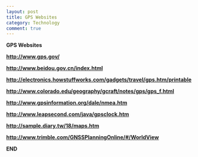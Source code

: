 ```yaml
---
layout: post
title: GPS Websites
category: Technology
comment: true
---
```


**GPS Websites**

**http://www.gps.gov/**

**http://www.beidou.gov.cn/index.html**

**http://electronics.howstuffworks.com/gadgets/travel/gps.htm/printable**

**http://www.colorado.edu/geography/gcraft/notes/gps/gps_f.html**

**http://www.gpsinformation.org/dale/nmea.htm**

**http://www.leapsecond.com/java/gpsclock.htm**

**http://sample.diary.tw/18/maps.htm**

**http://www.trimble.com/GNSSPlanningOnline/#/WorldView**

**END**
